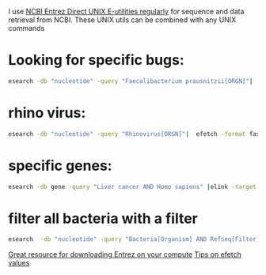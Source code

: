 I use [NCBI Entrez Direct UNIX E-utilities regularly](https://www.ncbi.nlm.nih.gov/books/NBK179288/) for sequence and data retrieval from NCBI. These UNIX utils can be combined with any UNIX commands

# Looking for specific bugs:
```bash
esearch -db "nucleotide" -query "Faecalibacterium prausnitzii[ORGN]"|  efetch -format fasta
```

# rhino virus:

```bash
esearch -db "nucleotide" -query "Rhinovirus[ORGN]"|  efetch -format fasta | grep '>' | head
```
# specific genes:
```bash
esearch -db gene -query "Liver cancer AND Homo sapiens" |elink -target nuccore | efetch -format fasta
```
# filter all bacteria with a filter
```bash
esearch  -db "nucleotide" -query "Bacteria[Organism] AND Refseq[Filter]" | efetch -format fasta  
```

[Great resource for downloading Entrez on your compute](https://dataguide.nlm.nih.gov/edirect/install.html)
[Tips on efetch values](https://www.ncbi.nlm.nih.gov/books/NBK25499/table/chapter4.T._valid_values_of__retmode_and/?report=objectonly)
